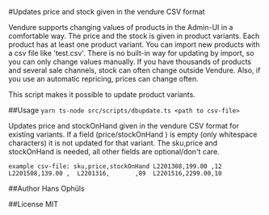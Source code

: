#Updates price and stock given in the vendure CSV format

Vendure supports changing values of products in the Admin-UI in a comfortable way.
The price and the stock is given in product variants. Each product has at least one product variant.
You can import new products with a csv file like 'test.csv'.
There is no built-in way for updating by import, so you can only change values manually.
If you have thousands of products and several sale channels, stock can often change outside Vendure.
Also, if you use an automatic repricing, prices can change often.

This script makes it possible to update product variants.

##Usage
```yarn ts-node src/scripts/dbupdate.ts <path to csv-file>```

Updates price and stockOnHand given in the vendure CSV format for existing variants.
If a field (price/stockOnHand ) is empty (only whitespace characters) it is not updated for that variant.
 The sku,price and stockOnHand is needed, all other fields are optional/don't care.

`example csv-file:
sku,price,stockOnHand
L2201308,199.00 ,12
L2201508,139.00 , 
L2201316,       ,89 
L2201516,2299.00,10`

##Author
Hans Ophüls

##License
MIT
